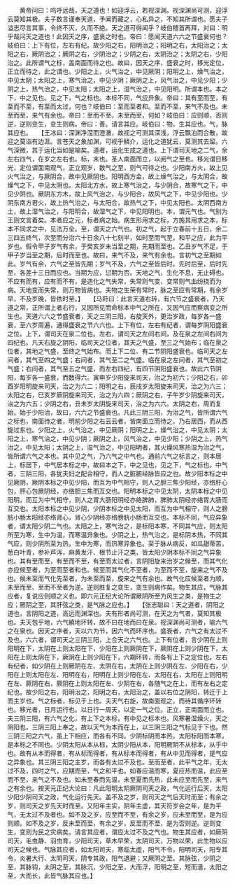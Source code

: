 <!-- { "loadSidebar": true } -->
　　黄帝问曰：呜呼远哉，天之道也！如迎浮云，若视深渊。视深渊尚可测，迎浮云莫知其极。夫子数言谨奉天道，予闻而藏之，心私异之，不知其所谓也。愿夫子溢志尽言其事，令终不灭，久而不绝。天之道可得闻乎？岐伯稽首再拜，对曰：明乎哉问天之道也！此因天之序，盛衰之时也。帝曰：愿闻天道六六之节盛衰何也？岐伯曰：上下有位，左右有纪。故少阳之右，阳明治之；阳明之右，太阳治之；太阳之右，厥阴治之；厥阴之右，少阴治之；少阴之右，太阴治之；太阴之右，少阳治之。此所谓气之标，盖南面而待之也。故曰，因天之序，盛衰之时，移光定位，正立而待之，此之谓也。少阳之上，火气治之，中见厥阴；阳明之上，燥气治之，中见太阴；太阳之上，寒气治之，中见少阴；厥阴之上，风气治之，中见少阳；少阴之上，热气治之，中见太阳；太阳之上，湿气治之，中见阳明。所谓本也。本之下，中之见也。见之下，气之标也。本标不同，气应异象。帝曰：其有至而至，有至而不至，有至而太过，何也？岐伯曰：至而至者和。至而不至，来气不及也。未至而至，来气有余也。帝曰：至而不至，未至而至，何如？岐伯曰：应则顺，否则逆，逆则变生，变生则病。帝曰：善。请言其应。岐伯曰：物，生其应也。气，脉其应也。　　【王冰曰：深渊净滢而澄澈，故视之可测其深浅，浮云飘泊而合散，故迎之莫诣有边涯。言苍天之象加渊，可视乎鳞介，运化之道犹云，莫测其去留。六气深微，其于运化当如是喻矣。道者，运化生成之道也。上下谓司天地之二气，余左右四气，在岁之左右也。标，末也。圣人南面而立，以阅气之至也。移光谓日移光，定位谓面南观气，正立观岁，数气之至，则气可待之也。少阳南方火，故上见火气治之，与厥阴合，故中见厥阴也。阳明西方金，故上燥气治之，与太阴合，故燥气之下，中见太阴也。太阳北方水，故上寒气治之，与少阴合，故寒气之下，中见少阴也。厥阴东方木，故上风气治之，与少阳合，故风气之下，中见少阳也。少阴东南方君火，故上热气治之，与太阳合，故热气之下，中见太阳也。太阴西南方土，故上湿气治之，与阳明合，故湿气之下，中见阳明也。本，谓元气也。气别为王则文言着矣。本者应之元，标者病之始。病生形用求之标，方施其用求之本，标本不同求之中，见法万全。至，谓天之六气也。初之气，起于立春前十五日，余二三四五终气，次至而分治六十日余八十七刻半，如时至而气至，和平之应，此为平岁也。假令甲子岁气有余，于癸亥岁未当至之期，先期而至也。乙丑岁气不足，于甲子岁当至之期，后时而至也。故曰，来气不及，来气有余也。言初气之至期如此。岁气有余，六气之至皆先期；岁气不及，六气之至皆后时。先时后至，后时先至，各差十三日而应也。当期为应，愆期为否。天地之气，生化不息，无止碍也。不应有而有，应有而不有，是造化之气失常，失常则气变，变常则气血纷挠而为病。天地变而失常，则万物皆病也。夫物之生荣有常时，脉之至应有常期，有余岁早，不及岁晚，皆依时至。】　　【马莳曰：此言天道右转，有六节之盛衰者，乃天道之常，正所谓上者右行，又因所见而命标本中气之所在，又因气应而察病变之所生也。天道六六之节盛衰者，天之三阴三阳，右旋天外，更治岁政，每岁各一盛衰，至六岁周遍，通得盛衰之节六六也。上下有位，左右有纪者，谓每岁阴阳盛衰之位。上下，谓司天在泉二位也。左右，谓司天之左间右间，及在泉之左间右间为四纪也。凡天右旋之阴阳，临司天之位者，其天之气盛，至三之气始布；临在泉之位者，其地之气盛，至终之气始布。而上下二位、有二节阴阳盛衰也。临司天之左间者，其气至四之气盛；右间者，其气至二之气盛。临在泉之左间者，其气至初之气盛；右间者，其气至五之气盛，而左右四纪，有四节阴阳盛衰也。故此六节阴阳，每岁各一盛衰，而数得六。寅申岁少阳旋来司天，治之为初六；少阳之右，卯酉岁阳明旋来司天，治之为六二；阳明之右，辰戌岁太阳旋来司天，治之为六三；太阳之右，巳亥岁厥阴旋来司天，治之为六四；厥阴之右，子午岁少阴旋来司天，治之为六五；少阴之右，丑未岁太阴旋来司天，治之为六六。太阴之右，周而复始，始于少阳治，故曰，六六之节盛衰也。凡此三阴三阳，为治之气，皆所谓六气之标也，南面待之者，明前少阳之右云云者，皆南面立而待之，乃右居西，而从西旋过东也。少阳之上，火气治之，中见厥阴；阳明之上，燥气治之，中见太阴；太阳之上，寒气治之，中见少阴；厥阴之上，风气治之，中见少阳；少阴之上，热气治之，中见太阳；太阴之上，湿气治之，中见阳明者，其火燥风寒热湿为治之气，皆所谓六气之本也。其中见之气，乃六气之中气也。通前六气之标言之，则本居上，标居下，中气居本标之中，故曰本之下，中之见也，见之下，气之标也。中气者，三阴三阳，各犹夫妇之配合相守，而人之脏腑经脉皆应之也。故少阳本标之中见厥阴，厥阴本标之中见少阳，而互为中气相守，则人之胆三焦少阳经，亦络肝心包，肝心包厥阴经，亦络胆三焦而互交也。阳明本标之中见太阴，太阴本标之中见阳明，而互为中气相守，则人之胃大肠阳明经亦络脾肺，脾肺太阴经亦络胃大肠而互交也。太阳本标之中见少阴，少阴本标之中见太阳，而互为中气相守，则人之膀胱小肠太阳经亦络肾心，肾心少阴经亦络膀胱小肠而互交也。本标不同，气应异象者，谓太阳少阴二气也。太阳之上，寒气治之，是标阳本寒，不同其气应，则太阳所至为寒，生中为温，而寒温异象也。少阴之上，热气治之，是标阴本热，不同其气应，则少阴所至为热，生中为寒，而热寒异象也。至于脉从病反，如瓜甜蒂苦，葱白叶青，参补芦泻，麻黄发汗、根节止汗之类，皆太阳少阴本标不同之气异象也。其有至而至，有至而不至，有至而太过者，言阴阳旋来治岁之候至，而其气化亦应候至者，为至而至者和也。候至而其气化不至者，为至而不至，旋来之气不及也。候未至而气化先至者，为未至而至，旋来之气有余也。故气化应候至者为顺，未至而至、至而不至者为逆。逆则胜复之变生，变生则病作矣。物生其应，气脉其应者，复说应则顺之义也。即六元正纪大论所谓厥阴所至为风生之类，是物生之应；厥阴之至，其肝弦之类，是气脉之应也。】　　【张志聪曰：天之道者，阴阳之道也，言阴阳之道，高远而渊深也。夫有形者尚可测，在天之为气者，莫知其极也。夫天包乎地，六气繞地环转，故不曰在地而曰在泉。视深渊尚可测者，喻六气之在泉也。因天之序者，天以六为节，因六气而环序也。盛衰者，六气之有太过不及也，六六者，谓司天之三阴三阳，上合天之六气也。上下有位者，言少阴在上则阳明在下，太阴在上则太阳在下，少阳在上则厥阴在下，厥阴在上则少阴在下，太阳在上则太阴在下，厥阴在上则少阳在下，六期环转，而各有上下之定位也。左右有纪者，如少阴在上则厥阴在左、太阴在右，太阴在上则少阴在左、少阳在右，少阳在上则太阳在左、阳明在右，阳明在上则少阳在左、太阳在右，太阳在上则阳明在左、厥阴在右，厥阴在上则太阳在左、少阴在右，各随气之在上，而有左右之定纪也。故少阳之右，阳明治之，阳明之右，太阳治之，盖以右位之阴阳，转迁于上而主岁也。气之标者，标见于上也。夫天气右旋，故南面观之，而待其循序环转也。移光者，日月运行也。以日行一周天，以定一气之位。正立，正南面而立也。夫三阴三阳，有六气之化，有上下之本标，有中见之标本也。风寒暑湿燥火，天之阴阳也，三阴三阳上奉之，故以天气为本而在上，以三阴三阳之气标见于下也。然三阴三阳之六气，虽上下相应，而各有不同。少阴标阴而本热，太阳标阳而本寒，是本标之不同也。少阴太阳从本从标，太阴少阳从本，阳明厥阴不从标本，从乎中也。故有从本而得者，有从标而得者，有从标本而得者，有从中见而得者，是气应之异象也。其三阴三阳之主岁，而各有太过不及也。至而至者，此平气之年，无太过不及，四时之气，应期而至，气之和平也。如春应温而寒，夏应热而温，此应至而不至，来气之不及也。如未至春而先温，未至夏而先热，此未应至而先至，来气之有余也。按天元正纪大论曰：凡此阳明太阴厥阴司天之政，气化运行后天，太阳少阳少阴司天之政，气化运行先天。盖不及之岁，则司天之气后天时而至；有余之岁，则司天之岁先天时而至。又阳年主实，阴年主虚，其天符岁会之年，是为平气，无太过不及者也。如不及之岁，应至而不至，有余之岁，应未至而至，是为应则顺。如不及之岁，反未至而至，有余之岁，反至而不至，是为否则逆。逆则变生，变则为民之灾病矣。请言其应者，谓应太过不及之气也。物生其应者，如厥阴司天，毛虫静、羽虫育，少阳司天，草木早荣，太阴司天，万物以荣，此生物以应司天之候也。气脉其应者，如太阳司天，寒临太虚，阳气不令，阳明司天，阳专其令，炎暑大行、太阴司天，阴专其政，阳气退避；又厥阴之至，其脉弦，少阴之至，其脉钩，太阴之至，其脉沉，少阳之至，大而浮，阳明之至，短而濇，太阳之至，大而长，此皆气脉其应也。】
